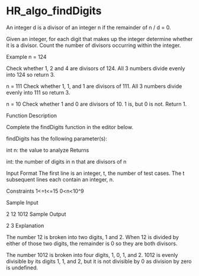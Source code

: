 # HR_algo_findDigits

An integer d is a divisor of an integer n if the remainder of n / d = 0.

Given an integer, for each digit that makes up the integer determine whether it is a divisor. Count the number of divisors occurring within the integer.

Example
n = 124

Check whether 1, 2 and 4 are divisors of 124. All 3 numbers divide evenly into 124 so return 3.

n = 111
Check whether 1, 1, and 1 are divisors of 111. All 3 numbers divide evenly into 111 so return 3.

n = 10
Check whether 1 and 0 are divisors of 10. 1 is, but 0 is not. Return 1.

Function Description

Complete the findDigits function in the editor below.

findDigits has the following parameter(s):

int n: the value to analyze
Returns

int: the number of digits in n that are divisors of n

Input Format
The first line is an integer, t, the number of test cases.
The t subsequent lines each contain an integer, n.

Constraints
1<=t<=15
0<n<10^9

Sample Input

2
12
1012
Sample Output

2
3
Explanation

The number 12 is broken into two digits, 1 and 2. When 12 is divided by either of those two digits, the remainder is 0 so they are both divisors.

The number 1012 is broken into four digits, 1, 0, 1, and 2. 1012 is evenly divisible by its digits 1, 1, and 2, but it is not divisible by 0 as division by zero is undefined.
